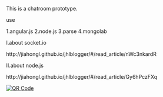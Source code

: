 This is a chatroom prototype.

<p>use</p>
1.angular.js 
2.node.js
3.parse
4.mongolab

<p>I.about socket.io</p>
http://jiahongl.github.io/jhlblogger/#/read_article/nWc3nkardR

<p>II.about node.js</p>
http://jiahongl.github.io/jhlblogger/#/read_article/Gy6hPczFXq


<a href='http://www.unitag.io/qrcode'><img src='http://www.unitag.io/qreator/generate?crs=xnjFkEn%252FP85fCPDXJ%252FXXKnPnKU%252FtWVh9E7ei8Ex%252BR4XsTvus59MiRl4OtJ5Y%252F3aRXopA7Qn4wJ6m3qLfsP4IWv39ocSd3mMczmj1AuyiW6K%252F58n8n8s5NK61vAUi6GUR9QhYs1xUoNWG3PC4owAgU1Q%252FHThW3FIfdeEUqZ%252BlJgc%253D&crd=fhOysE0g3Bah%252BuqXA7NPQ1AZ1rq44Vd0ZWRW2miX1zw%252BwwTA%252FZF3D4%252BwYS0EydwnEyaz8RsuldD7TTFlPtEgj0vZ%252Fq6liJmWCNUFFWXnMwQ%253D' alt='QR Code'/></a>
